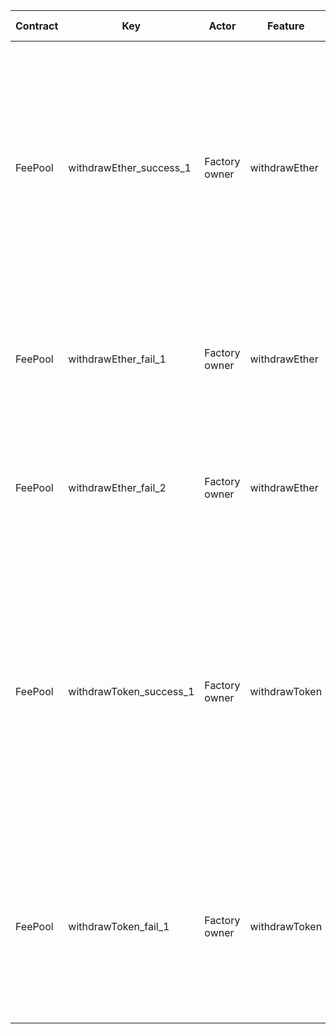 | Contract | Key                     | Actor         | Feature       | Category | Perspective                                    | Prerequisite                                                                                                                                                  | Procedure                                                        | Inputs                                                                           | Expected behavior                                                                                                                                                                                                                    |
|----------|-------------------------|---------------|---------------|----------|------------------------------------------------|---------------------------------------------------------------------------------------------------------------------------------------------------------------|------------------------------------------------------------------|----------------------------------------------------------------------------------|--------------------------------------------------------------------------------------------------------------------------------------------------------------------------------------------------------------------------------------|
| FeePool  | withdrawEther_success_1 | Factory owner | withdrawEther | Normal   | Normal fee collection                          | 1. There is an address that owns FeePool.<br/>2. The balance of FeePool is greater than or equal to 1.                                                        | Call withdrawEther at the owner address.                         | to_: {owner address}                                                             | 1. The transaction is completed successfully.<br/>2. The balance of the FeePool is 0.<br/>3. The balance of the owner address is {original balance + the balance of the FeePool before the execution of the step}.                   |
| FeePool  | withdrawEther_fail_1    | Factory owner | withdrawEther | Abnormal | Fee collection for null address                | 1. There is an address that owns FeePool.<br/>2. The balance of FeePool is greater than or equal to 1.                                                        | Call withdrawEther at the owner address.                         | to_: 0x0000000000000000000000000000000000000000                                  | 1. The transaction will revert with the following message: "Don't discard treasury!"                                                                                                                                                 |
| FeePool  | withdrawEther_fail_2    | Factory owner | withdrawEther | Abnormal | Fee collection for anyone other than the owner | 1. There is an address that owns FeePool.<br/>2. The balance of FeePool is greater than or equal to 1.                                                        | Call withdrawEther with an address other than the owner address. | to_: {any address}                                                               | 1. The transaction reverts.                                                                                                                                                                                                          |
| FeePool  | withdrawToken_success_1 | Factory owner | withdrawToken | Normal   | Normal fee collection                          | 1. There is an address that owns FeePool.<br/>2. There is an arbitrary ERC20 token T.<br/>3. The balance of token T in FeePool is greater than or equal to 1. | Call withdrawToken at the owner address.                         | to_: {owner address}<br/>token_: {address of token T}                            | 1. The transaction is successfully completed.<br/>2. The balance of token T in the FeePool is 0.<br/>3. The balance of token T at the owner address is {original balance + the balance of FeePool before the execution of the step}. |
| FeePool  | withdrawToken_fail_1    | Factory owner | withdrawToken | Abnormal | Fee collection for null address                | 1. There is an address that owns FeePool.<br/>2. There is an arbitrary ERC20 token T.<br/>3. The balance of token T in FeePool is greater than or equal to 1. | Call withdrawToken at the owner address.                         | to_: 0x0000000000000000000000000000000000000000<br/>token_: {Address of token T} | 1. The transaction will revert with the following message: "Don't discard treasury!"                                                                                                                                                 |
